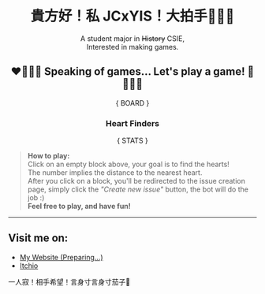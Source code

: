 
<h1 align="center">
貴方好！私 JCxYIS！大拍手👏👏👏
</h1> 

<!-- 中国語本當上手！否！我深刻力不足！ -->

<p align="center">
A student major in <s>History</s> CSIE, <br />
Interested in making games.
</p>

<h2 align="center"> 
❤🧡💛💚 Speaking of games... Let's play a game! 💙💜🤎🖤
</h2>

<div align="center">

{ BOARD }


</div>

<h3 align="center">
Heart Finders
</h3>

<div align="center">

{ STATS }

</div>

> **How to play:**  
> Click on an empty block above, your goal is to find the hearts!  
> The number implies the distance to the nearest heart.  
> After you click on a block, you'll be redirected to the issue creation page,
> simply click the *"Create new issue"* button, the bot will do the job :)  
> **Feel free to play, and have fun!**

<!--
### Leaderboard (Heart founds/Attempts)
1. @AAA 15/36
2. @BBB 10/44
3.
4.
5.
-->

---


## Visit me on: 

- [My Website (Preparing...)](#)
- [Itchio](https://jcxyis.itch.io/)

一人寂！相手希望！言身寸言身寸茄子🍆





